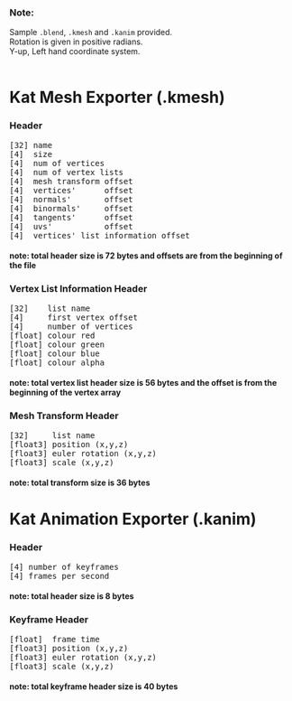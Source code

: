 ### Note:<br>
Sample `.blend`, `.kmesh` and `.kanim` provided.<br>
Rotation is given in positive radians.<br>
Y-up, Left hand coordinate system.<br><br>

# Kat Mesh Exporter (.kmesh)<br>
### Header
<pre>[32] name
[4]  size 
[4]  num of vertices 
[4]  num of vertex lists 
[4]  mesh transform offset 
[4]  vertices'      offset 
[4]  normals'       offset 
[4]  binormals'     offset 
[4]  tangents'      offset 
[4]  uvs'           offset
[4]  vertices' list information offset</pre>
#### note: total header size is 72 bytes and offsets are from the beginning of the file<br>
  
### Vertex List Information Header
<pre>[32]    list name
[4]     first vertex offset
[4]     number of vertices 
[float] colour red
[float] colour green
[float] colour blue
[float] colour alpha</pre>
#### note: total vertex list header size is 56 bytes and the offset is from the beginning of the vertex array<br>
      
### Mesh Transform Header
<pre>[32]     list name
[float3] position (x,y,z)
[float3] euler rotation (x,y,z)
[float3] scale (x,y,z) </pre>
#### note: total transform size is 36 bytes<br>

# Kat Animation Exporter (.kanim)<br>
### Header
<pre>[4] number of keyframes
[4] frames per second</pre>
#### note: total header size is 8 bytes<br>

### Keyframe Header
<pre>[float]  frame time
[float3] position (x,y,z)
[float3] euler rotation (x,y,z)
[float3] scale (x,y,z)</pre>
#### note: total keyframe header size is 40 bytes
